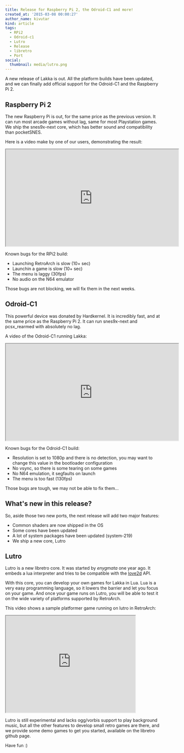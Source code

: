 ```yaml
---
title: Release for Raspberry Pi 2, the Odroid-C1 and more!
created_at: '2015-03-08 00:00:27'
author_name: kivutar
kind: article
tags:
  - RPi2
  - Odroid-c1
  - Lutro
  - Release
  - libretro
  - Port
social:
  thumbnail: media/lutro.png
---
```


A new release of Lakka is out. All the platform builds have been updated, and we can finally add official support for the Odroid-C1 and the Raspberry Pi 2.

## Raspberry Pi 2

The new Raspberry Pi is out, for the same price as the previous version. It can run most arcade games without lag, same for most Playstation games.
We ship the snes9x-next core, which has better sound and compatibility than pocketSNES.

Here is a video make by one of our users, demonstrating the result:

<iframe width="560" height="315" src="https://www.youtube.com/embed/R8FuEXmL34s" allowfullscreen></iframe>

Known bugs for the RPi2 build:

 * Launching RetroArch is slow (10+ sec)
 * Launchin a game is slow (10+ sec)
 * The menu is laggy (30fps)
 * No audio on the N64 emulator

Those bugs are not blocking, we will fix them in the next weeks.

## Odroid-C1

This powerful device was donated by Hardkernel. It is incredibly fast, and at the same price as the Raspberry Pi 2. It can run snes9x-next and pcsx_rearmed with absolutely no lag.

A video of the Odroid-C1 running Lakka:

<iframe width="560" height="315" src="https://www.youtube.com/embed/ZFWbEIA7w8Q" allowfullscreen></iframe>

Known bugs for the Odroid-C1 build:

 * Resolution is set to 1080p and there is no detection, you may want to change this value in the bootloader configuration
 * No vsync, so there is some tearing on some games
 * No N64 emulation, it segfaults on launch
 * The menu is too fast (130fps)

Those bugs are tough, we may not be able to fix them… 

## What's new in this release?

So, aside those two new ports, the next release will add two major features:

 * Common shaders are now shipped in the OS
 * Some cores have been updated
 * A lot of system packages have been updated (system-219)
 * We ship a new core, Lutro

## Lutro

Lutro is a new libretro core. It was started by *enygmata* one year ago. It embeds a lua interpreter and tries to be compatible with the [love2d](https://love2d.org/) API.

With this core, you can develop your own games for Lakka in Lua. Lua is a very easy programming language, so it lowers the barrier and let you focus on your game. And once your game runs on Lutro, you will be able to test it on the wide variety of platforms supported by RetroArch.

This video shows a sample platformer game running on lutro in RetroArch:

<iframe width="420" height="315" src="https://www.youtube.com/embed/n6eLX_GPXGg" allowfullscreen></iframe>

Lutro is still experimental and lacks ogg/vorbis support to play background music, but all the other features to develop small retro games are there, and we provide some demo games to get you started, available on the libretro github page.

Have fun :)
